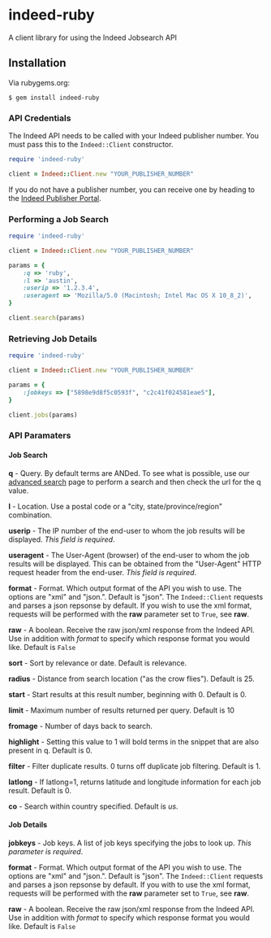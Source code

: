 # indeed-ruby

A client library for using the Indeed Jobsearch API

## Installation

Via rubygems.org:

    $ gem install indeed-ruby

### API Credentials

The Indeed API needs to be called with your Indeed publisher number. You must pass this
to the `Indeed::Client` constructor.

```ruby
require 'indeed-ruby'

client = Indeed::Client.new "YOUR_PUBLISHER_NUMBER"
```

If you do not have a publisher number, you can receive one by heading to the
[Indeed Publisher Portal](https://ads.indeed.com/jobroll/xmlfeed).


### Performing a Job Search

```ruby
require 'indeed-ruby'

client = Indeed::Client.new "YOUR_PUBLISHER_NUMBER"

params = {
    :q => 'ruby',
    :l => 'austin',
    :userip => '1.2.3.4',
    :useragent => 'Mozilla/5.0 (Macintosh; Intel Mac OS X 10_8_2)',
}

client.search(params)
```

### Retrieving Job Details

```ruby
require 'indeed-ruby'

client = Indeed::Client.new "YOUR_PUBLISHER_NUMBER"

params = {
    :jobkeys => ["5898e9d8f5c0593f", "c2c41f024581eae5"],
}

client.jobs(params)
```

### API Paramaters

#### Job Search

**q** - 
Query. By default terms are ANDed. To see what is possible, use our [advanced search](http://www.indeed.com/advanced_search) page to perform a search and then check the url for the q value.

**l** - 
Location. Use a postal code or a "city, state/province/region" combination.

**userip** - 
The IP number of the end-user to whom the job results will be displayed. *This field is required*.

**useragent** - 
The User-Agent (browser) of the end-user to whom the job results will be displayed. This can be obtained from the "User-Agent" HTTP request header from the end-user. *This field is required*.

**format** - 
Format. Which output format of the API you wish to use. The options are "xml" and "json.". Default is "json". The `Indeed::Client` requests and parses a json repsonse by default. If you wish to use the xml format, requests will be performed with the **raw** parameter set to `True`, see **raw**.

**raw** - 
A boolean. Receive the raw json/xml response from the Indeed API. Use in addition with *format* to specify which response format you would like. Default is `False`

**sort** - 
Sort by relevance or date. Default is relevance.

**radius** - 
Distance from search location ("as the crow flies"). Default is 25.

**start** - 
Start results at this result number, beginning with 0. Default is 0.

**limit** - 
Maximum number of results returned per query. Default is 10

**fromage** - 
Number of days back to search.

**highlight** - 
Setting this value to 1 will bold terms in the snippet that are also present in q. Default is 0.

**filter** - 
Filter duplicate results. 0 turns off duplicate job filtering. Default is 1.

**latlong** - 
If latlong=1, returns latitude and longitude information for each job result. Default is 0.

**co** - 
Search within country specified. Default is *us*.


#### Job Details

**jobkeys** - 
Job keys. A list of job keys specifying the jobs to look up. *This parameter is required*.

**format** - 
Format. Which output format of the API you wish to use. The options are "xml" and "json.". Default is "json". The `Indeed::Client` requests and parses a json repsonse by default. If you with to use the xml format, requests will be performed with the **raw** parameter set to `True`, see **raw**.

**raw** - 
A boolean. Receive the raw json/xml response from the Indeed API. Use in addition with *format* to specify which response format you would like. Default is `False`
